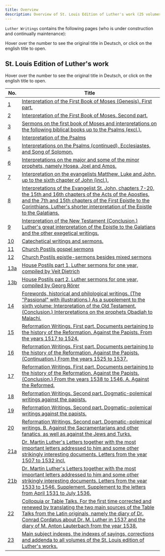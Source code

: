 ```yaml
---
title: Overview
description: Overview of St. Louis Edition of Luther's work (25 volumes)
---
```


`Luther Writings` contains the following pages (who is under construction and continually maintenance):

Hover over the number to see the original title in Deutsch, or click on the english title to open.

## St. Louis Edition of Luther's work
[id1]: ## "Auslegung des ersten Buches Mose. Erster Theil."
[id2]: ## "Auslegung des ersten Buches Mose. Zweiter Theil."
[id3]: ## "Predigten über das erste Buch Mosis und Auslegungen über die folgenden biblischen Bücher bis zu den Psalmen (excl.)."
[id4]: ## "Auslegung über die Psalmen"
[id5]: ## "Auslegungen über die Psalmen (Fortsetzung), den Prediger und das Hohelied Salomonis."
[id6]: ## "Auslegungen über die großen und etliche der kleinen Propheten, nämlich Hosea, Joel und Amos."
[id7]: ## "Auslegungen über die Evangelisten Matthäus, Lucas und Johannes, bis zum sechsten Capitel Johannis (incl.)."
[id8]: ## "Auslegungen über den Evangelisten St. Johannes Cap. 7—20., über das 15. und 16. Capitel der Apostelgeschichte und das 7. und 15. Capitel des ersten Briefes an die Corinther. Luthers kürzere Auslegung der Epistel an die Galater."
[id9]: ## "Auslegung des Neuen Testaments (Schluß.) Luthers große Auslegung der Epistel an die Galater und die übrigen exegetischen Schriften."
[id10]: ## "Catechetische Schriften und Predigten."
[id11]: ## "Kirchen-Postille Evangelien-Predigten"
[id12]: ## "Kirchen-Postille Epistel-Predigten neben vermischten Predigten"
[id13a]: ## "Die Hauspostille Teil 1, Lutherpredigten für ein Jahr, zusammengestellt von Veit Dietrich"
[id13b]: ## "Die Hauspostille Teil 2, Lutherpredigten für ein Jahr, zusammengestellt von Georg Rörer"
[id14]: ## "Vorreden, historische und philologische Schriften. (Das 'Passional' mit Illustrationen.) Als Supplement des sechsten Bandes: Auslegung des Alten Testaments. (Schluß.) Auslegungen über die Propheten Obadja bis Maleachi."
[id15]: ## "Reformations-Schriften. Erste Abtheilung. Zur Reformationshistorie gehörige Documente. Wider die Papisten. Aus den Jahren 1517 bis 1524."
[id16]: ## "Reformations-Schriften. Erste Abtheilung. Zur Reformationshistorie gehörige Documente. Wider die Papisten. (Fortsetzung.) Aus den Jahren 1525 bis 1537."
[id17]: ## "Reformations-Schriften. Erste Abtheilung. Zur Reformationshistorie gehörige Documente. Wider die Papisten. (Schluß.) Aus den Jahren 1538 bis 1546. A. Wider die Reformirten."
[id18]: ## "Reformations Schriften. Zweite Abtheilung. Dogmatisch-polemische Schriften. wider die Papisten."
[id19]: ## "Reformations Schriften. Zweite Abtheilung. Dogmatisch - polemische Schriften. wider die Papisten."
[id20]: ## "Reformations Schriften. Zweite Abtheilung. Dogmatisch-polemische Schriften. B. wider die Sacramentirer und andere Schwärmer, sowie auch wider die Juden und Türken."
[id21a]: ## "Dr. Martin Luthers Briefe nebst den wichtigsten Briefen, die an ihn gerichtet sind, und einigen anderen einschlagenden interessanten Schriftstücken. Briefe vom Jahre 1507 bis 1532 incl."
[id21b]: ## "Dr. Martin Luthers Briefe nebst den wichtigsten Briefen, die an ihn gerichtet sind, und einigen anderen einschlagenden interessanten Schriftstücken. Briefe vom Jahre 1533 bis 1546. Nachlese. Nachtrag zu den Briefen vom April 1531 bis zum Juli 1536."
[id22]: ## "Colloquia oder Tischreden. Zum ersten Male berichtigt und erneuert durch Uebersetzung der beiden Hauptquellen der Tischreden aus den lateinischen Originalen, nämlich des Tagebuchs des Dr. Conrad Cordatus über Dr. M. Luther 1537 und des Tagebuchs des M. Anton Lauterbach aus das Jahr 1538."
[id23]: ## "Haupt-Sachregister, Spruchregister, Berichtigungen und Nachträge zu sämmtlichen Bänden der St. Louiser Ausgabe von Luthers Werken."

Hover over the number to see the original title in Deutsch, or click on the english title to open.

| No. | Title      |
| --- | --------- |
| [1][id1] | [Interpretation of the First Book of Moses (Genesis). First part.](../docs/luther-writings/genesis-1.part) |
| [2][id2] | [Interpretation of the First Book of Moses. Second part.](../docs/luther-writings/genesis-part2) |
| [3][id3] | [Sermons on the first book of Moses and interpretations on the following biblical books up to the Psalms (excl.).](../docs/luther-writings/sermons-and-interpretations) |
| [4][id4] | [Interpretation of the Psalms](../docs/luther-writings/coming-soon.part) |
| [5][id5] | [Interpretations on the Psalms (continued), Ecclesiastes, and Song of Solomon.](../docs/luther-writings/coming-soon) |
| [6][id6] | [Interpretations on the major and some of the minor prophets, namely Hosea, Joel and Amos.](../docs/luther-writings/coming-soon) |
| [7][id7] | [Interpretation on the evangelists Matthew, Luke and John, up to the sixth chapter of John (incl.).](../docs/luther-writings/coming-soon) |
| [8][id8] | [Interpretations of the Evangelist St. John, chapters 7-20, the 15th and 16th chapters of the Acts of the Apostles, and the 7th and 15th chapters of the First Epistle to the Corinthians. Luther's shorter interpretation of the Epistle to the Galatians.](../docs/luther-writings/coming-soon) |
| [9][id9] | [Interpretation of the New Testament (Conclusion.) Luther's great interpretation of the Epistle to the Galatians and the other exegetical writings.](../docs/luther-writings/coming-soon) |
| [10][id10] | [Catechetical writings and sermons.](../docs/luther-writings/catechetical-writings) |
| [11][id11] | [Church Postils gospel sermons](../docs/luther-writings/coming-soon) |
| [12][id12] | [Church Postils epistle-sermons besides mixed sermons](../docs/luther-writings/coming-soon) |
| [13a][id13a] | [House Postils part 1, Luther sermons for one year, compiled by Veit Dietrich](../docs/luther-writings/coming-soon) |
| [13b][id13b] | [House Postils part 2, Luther sermons for one year, compiled by Georg Rörer](../docs/luther-writings/coming-soon) |
| [14][id14] | [Forewords, historical and philological writings. (The "Passional" with illustrations.) As a supplement to the sixth volume: Interpretation of the Old Testament. (Conclusion.) Interpretations on the prophets Obadiah to Malachi.](../docs/luther-writings/coming-soon) |
| [15][id15] | [Reformation Writings. First part. Documents pertaining to the history of the Reformation. Against the Papists. From the years 1517 to 1524.](../docs/luther-writings/coming-soon) |
| [16][id16] | [Reformation Writings. First part. Documents pertaining to the history of the Reformation. Against the Papists. (Continuation.) From the years 1525 to 1537.](../docs/luther-writings/coming-soon) |
| [17][id17] | [Reformation Writings. First part. Documents pertaining to the history of the Reformation. Against the Papists. (Conclusion.) From the years 1538 to 1546. A. Against the Reformed.](../docs/luther-writings/coming-soon) |
| [18][id18] | [Reformation Writings. Second part. Dogmatic-polemical writings against the papists.](../docs/luther-writings/coming-soon) |
| [19][id19] | [Reformation Writings. Second part. Dogmatic-polemical writings against the papists.](../docs/luther-writings/coming-soon) |
| [20][id20] | [Reformation Writings. Second part. Dogmatic-polemical writings. B. Against the Sacramentarians and other fanatics, as well as against the Jews and Turks.](../docs/luther-writings/coming-soon) |
| [21a][id21a] | [Dr. Martin Luther's Letters together with the most important letters addressed to him and some other strikingly interesting documents. Letters from the year 1507 to 1532 incl.](../docs/luther-writings/coming-soon) |
| [21b][id21b] | [Dr. Martin Luther's Letters together with the most important letters addressed to him and some other strikingly interesting documents. Letters from the year 1533 to 1546. Supplement. Supplement to the letters from April 1531 to July 1536.](../docs/luther-writings/coming-soon) |
| [22][id22] | [Colloquia or Table Talks. For the first time corrected and renewed by translating the two main sources of the Table Talks from the Latin originals, namely the diary of Dr. Conrad Cordatus about Dr. M. Luther in 1537 and the diary of M. Anton Lauterbach from the year 1538.](../docs/luther-writings/coming-soon) |
| [23][id23] | [Main subject indexes, the indexes of sayings, corrections and addenda to all volumes of the St. Louis edition of Luther's works.](../docs/luther-writings/coming-soon) |